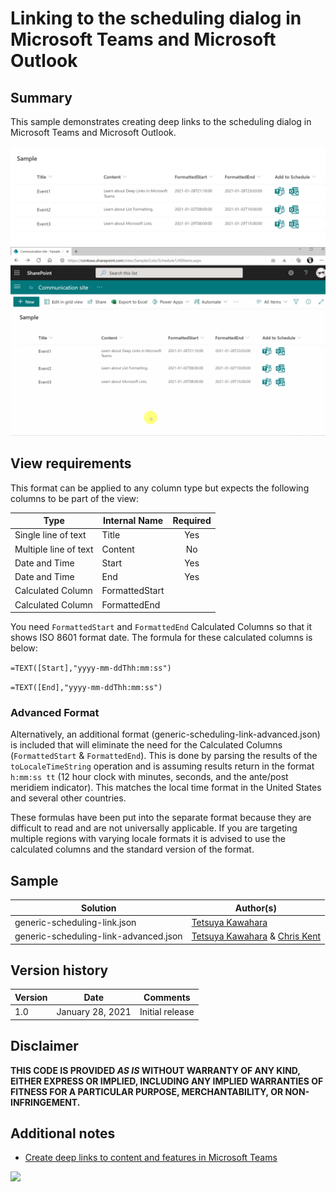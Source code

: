 # Linking to the scheduling dialog in Microsoft Teams and Microsoft Outlook

## Summary
This sample demonstrates creating deep links to the scheduling dialog in Microsoft Teams and Microsoft Outlook.

![screenshot of the sample](./screenshot.png)
![screenshot of the sample](./screen_capture.gif)

## View requirements
This format can be applied to any column type but expects the following columns to be part of the view:

|Type                 |Internal Name  |Required|
|---------------------|---------------|:------:|
|Single line of text  |Title          |Yes     |
|Multiple line of text|Content        |No      |
|Date and Time        |Start          |Yes     |
|Date and Time        |End            |Yes     |
|Calculated Column    |FormattedStart |        |
|Calculated Column    |FormattedEnd   |        |

You need `FormattedStart` and `FormattedEnd` Calculated Columns so that it shows ISO 8601 format date. The formula for these calculated columns is below:

`=TEXT([Start],"yyyy-mm-ddThh:mm:ss")`

`=TEXT([End],"yyyy-mm-ddThh:mm:ss")`

### Advanced Format

Alternatively, an additional format (generic-scheduling-link-advanced.json) is included that will eliminate the need for the Calculated Columns (`FormattedStart` & `FormattedEnd`). This is done by parsing the results of the `toLocaleTimeString` operation and is assuming results return in the format `h:mm:ss tt` (12 hour clock with minutes, seconds, and the ante/post meridiem indicator). This matches the local time format in the United States and several other countries.

These formulas have been put into the separate format because they are difficult to read and are not universally applicable. If you are targeting multiple regions with varying locale formats it is advised to use the calculated columns and the standard version of the format.

## Sample
Solution                     |Author(s)
-----------------------------|---------------------------
generic-scheduling-link.json |[Tetsuya Kawahara](https://twitter.com/techan_k)
generic-scheduling-link-advanced.json |[Tetsuya Kawahara](https://twitter.com/techan_k) & [Chris Kent](https://twitter.com/thechriskent)

## Version history

Version |Date             |Comments
--------|-----------------|--------
1.0     |January 28, 2021 |Initial release

## Disclaimer
**THIS CODE IS PROVIDED *AS IS* WITHOUT WARRANTY OF ANY KIND, EITHER EXPRESS OR IMPLIED, INCLUDING ANY IMPLIED WARRANTIES OF FITNESS FOR A PARTICULAR PURPOSE, MERCHANTABILITY, OR NON-INFRINGEMENT.**

## Additional notes
- [Create deep links to content and features in Microsoft Teams](https://docs.microsoft.com/en-us/microsoftteams/platform/concepts/build-and-test/deep-links#generating-a-deep-link-to-the-scheduling-dialog)

<img src="https://telemetry.sharepointpnp.com/sp-dev-list-formatting/column-samples/generic-scheduling-link" />